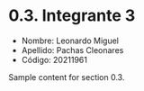 # 0.3. Integrante 3

- Nombre: Leonardo Miguel
- Apellido: Pachas Cleonares  
- Código: 20211961  

Sample content for section 0.3.